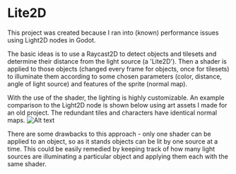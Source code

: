 # Lite2D

This project was created because I ran into (known) performance issues using Light2D nodes in Godot.  

The basic ideas is to use a Raycast2D to detect objects and tilesets and determine their distance from the light source (a 'Lite2D').  Then a shader is applied to those objects (changed every frame for objects, once for tilesets) to illuminate them according to some chosen parameters (color, distance, angle of light source) and features of the sprite (normal map).  

With the use of the shader, the lighting is highly customizable.  An example comparison to the Light2D node is shown below using art assets I made for an old project.  The redundant tiles and characters have identical normal maps.
![Alt text](Lite2DDemo.gif) 

There are some drawbacks to this approach - only one shader can be applied to an object, so as it stands objects can be lit by one source at a time.  This could be easily remedied by keeping track of how many light sources are illuminating a particular object and applying them each with the same shader.  
